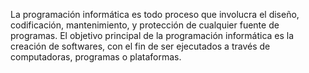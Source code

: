 La programación informática es todo proceso que involucra
el diseño, codificación, mantenimiento, y protección
de cualquier fuente de programas. El objetivo principal de
la programación informática es la creación de softwares, con
el fin de ser ejecutados a través de
computadoras, programas o plataformas.
    